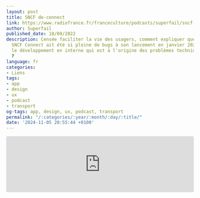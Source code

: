 ```yaml
---
layout: post
title: SNCF de-connect
link: https://www.radiofrance.fr/franceculture/podcasts/superfail/sncf-de-connect-7341235
author: Superfail
published_date: 18/09/2022
description: Censée faciliter la vie des usagers, comment expliquer que l'application
  SNCF Connect ait été si pleine de bugs à son lancement en janvier 2022 ? Est-ce
  le développement en interne qui est à l'origine des problèmes techniques identifiés
  ?
language: fr
categories:
- Liens
tags:
- app
- design
- ux
- podcast
- transport
og-tags: app, design, ux, podcast, transport
permalink: "/:categories/:year/:month/:day/:title/"
date: '2024-11-05 20:55:44 +0100'
---
```


<iframe src="https://www.facebook.com/sharer/sharer.php?u=https://www.radiofrance.fr/franceculture/podcasts/superfail/sncf-de-connect-7341235" frameborder="0" width="100%" height="auto"></iframe>
